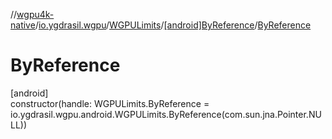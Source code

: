 //[wgpu4k-native](../../../../index.md)/[io.ygdrasil.wgpu](../../index.md)/[WGPULimits](../index.md)/[[android]ByReference](index.md)/[ByReference](-by-reference.md)

# ByReference

[android]\
constructor(handle: WGPULimits.ByReference = io.ygdrasil.wgpu.android.WGPULimits.ByReference(com.sun.jna.Pointer.NULL))